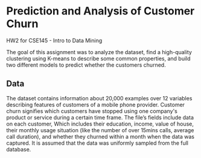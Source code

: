 # Prediction and Analysis of Customer Churn
HW2 for CSE145 - Intro to Data Mining

The goal of this assignment was to analyze the dataset, find a high-quality clustering using K-means to describe some common properties, and build two different models to predict whether the customers churned.

## Data
The dataset contains information about 20,000 examples over 12 variables describing features of customers of a mobile phone provider. Customer churn signifies which customers have stopped using one company's product or service during a certain time frame.  The file’s fields include data on each customer, Which includes their education, income, value of house, their monthly usage situation (like the number of over 15mins calls, average call duration), and whether they churned within a month when the data was captured. It is assumed that the data was uniformly sampled from the full database.
